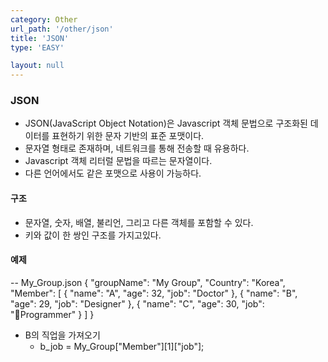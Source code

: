 ```yaml
---
category: Other
url_path: '/other/json'
title: 'JSON'
type: 'EASY'

layout: null
---
```


### JSON

- JSON(JavaScript Object Notation)은 Javascript 객체 문법으로 구조화된 데이터를 표현하기 위한 문자 기반의 표준 포맷이다.
- 문자열 형태로 존재하며, 네트워크를 통해 전송할 때 유용하다.
- Javascript 객체 리터럴 문법을 따르는 문자열이다.
- 다른 언어에서도 같은 포맷으로 사용이 가능하다.

#### 구조

- 문자열, 숫자, 배열, 불리언, 그리고 다른 객체를 포함할 수 있다.
- 키와 값이 한 쌍인 구조를 가지고있다.

#### 예제

-- My_Group.json
{
  "groupName": "My Group",
  "Country": "Korea",
  "Member": [
    {
      "name": "A",
      "age": 32,
      "job": "Doctor"
    },
    {
      "name": "B",
      "age": 29,
      "job": "Designer"
    },
    {
      "name": "C",
      "age": 30,
      "job": "Programmer"
    }
  ]
}

- B의 직업을 가져오기
  - b_job = My_Group["Member"][1]["job"];
